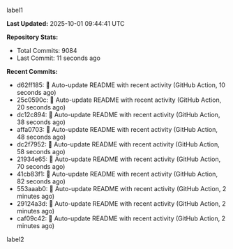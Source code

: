 
label1 
<!-- ACTIVITY_START -->
**Last Updated:** 2025-10-01 09:44:41 UTC

**Repository Stats:**
- Total Commits: 9084
- Last Commit: 11 seconds ago

**Recent Commits:**
- d62ff185: 🤖 Auto-update README with recent activity (GitHub Action, 10 seconds ago)
- 25c0590c: 🤖 Auto-update README with recent activity (GitHub Action, 20 seconds ago)
- dc12c894: 🤖 Auto-update README with recent activity (GitHub Action, 38 seconds ago)
- affa0703: 🤖 Auto-update README with recent activity (GitHub Action, 48 seconds ago)
- dc2f7952: 🤖 Auto-update README with recent activity (GitHub Action, 58 seconds ago)
- 21934e65: 🤖 Auto-update README with recent activity (GitHub Action, 70 seconds ago)
- 41cb83f1: 🤖 Auto-update README with recent activity (GitHub Action, 82 seconds ago)
- 553aaab0: 🤖 Auto-update README with recent activity (GitHub Action, 2 minutes ago)
- 29124a3d: 🤖 Auto-update README with recent activity (GitHub Action, 2 minutes ago)
- caf09c42: 🤖 Auto-update README with recent activity (GitHub Action, 2 minutes ago)
<!-- ACTIVITY_END -->

label2
